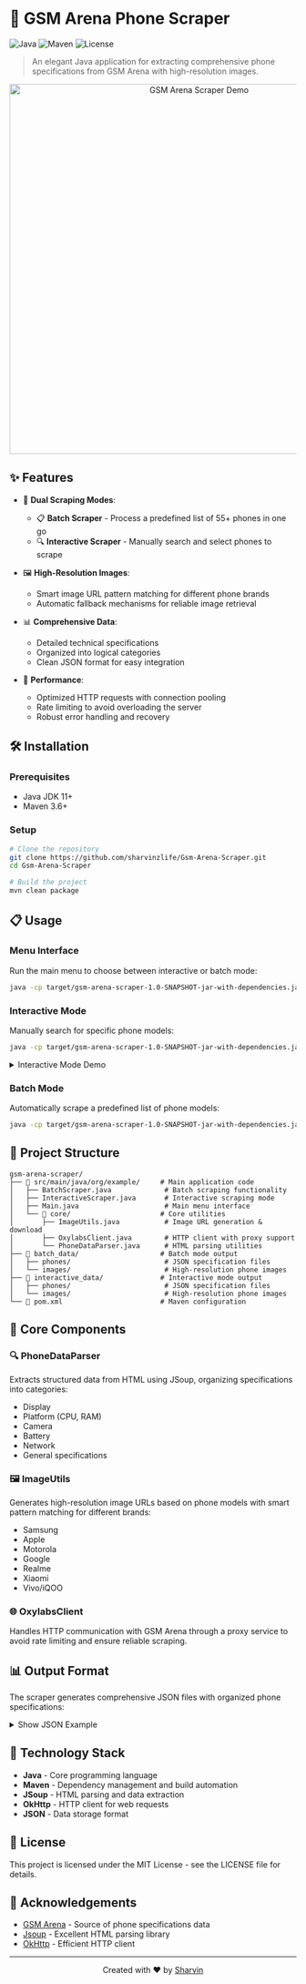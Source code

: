 # 📱 GSM Arena Phone Scraper

![Java](https://img.shields.io/badge/Java-17-orange)
![Maven](https://img.shields.io/badge/Maven-3.8-blue)
![License](https://img.shields.io/badge/License-MIT-green)

> An elegant Java application for extracting comprehensive phone specifications from GSM Arena with high-resolution images.

<p align="center">
  <img src="https://i.imgur.com/pUUxm9H.png" alt="GSM Arena Scraper Demo" width="650">
</p>

## ✨ Features

- 🔄 **Dual Scraping Modes**:
  - 📋 **Batch Scraper** - Process a predefined list of 55+ phones in one go
  - 🔍 **Interactive Scraper** - Manually search and select phones to scrape

- 🖼️ **High-Resolution Images**:
  - Smart image URL pattern matching for different phone brands
  - Automatic fallback mechanisms for reliable image retrieval

- 📊 **Comprehensive Data**:
  - Detailed technical specifications
  - Organized into logical categories
  - Clean JSON format for easy integration

- 🚀 **Performance**:
  - Optimized HTTP requests with connection pooling
  - Rate limiting to avoid overloading the server
  - Robust error handling and recovery

## 🛠️ Installation

### Prerequisites

- Java JDK 11+
- Maven 3.6+

### Setup

```bash
# Clone the repository
git clone https://github.com/sharvinzlife/Gsm-Arena-Scraper.git
cd Gsm-Arena-Scraper

# Build the project
mvn clean package
```

## 📋 Usage

### Menu Interface

Run the main menu to choose between interactive or batch mode:

```bash
java -cp target/gsm-arena-scraper-1.0-SNAPSHOT-jar-with-dependencies.jar org.example.Main
```

### Interactive Mode

Manually search for specific phone models:

```bash
java -cp target/gsm-arena-scraper-1.0-SNAPSHOT-jar-with-dependencies.jar org.example.InteractiveScraper
```

<details>
<summary>Interactive Mode Demo</summary>

```
=== GSM Arena Phone Data Scraper ===
Enter phone names to scrape (one at a time)
Examples: 'Samsung S24 Ultra', 'iPhone 15 Pro Max', 'Pixel 8'

Enter phone name (or type 'done' to finish, 'exit' to quit): Samsung S24 Ultra
Added: Samsung S24 Ultra (Total phones: 1)

Enter phone name (or type 'done' to finish, 'exit' to quit): iPhone 15 Pro
Added: iPhone 15 Pro (Total phones: 2)

Enter phone name (or type 'done' to finish, 'exit' to quit): done

Summary of phones to scrape:
1. Samsung S24 Ultra
2. iPhone 15 Pro

Proceed with scraping these phones? (y/n): y
```
</details>

### Batch Mode

Automatically scrape a predefined list of phone models:

```bash
java -cp target/gsm-arena-scraper-1.0-SNAPSHOT-jar-with-dependencies.jar org.example.BatchScraper
```

## 📂 Project Structure

```
gsm-arena-scraper/
├── 📁 src/main/java/org/example/     # Main application code
│   ├── BatchScraper.java             # Batch scraping functionality
│   ├── InteractiveScraper.java       # Interactive scraping mode
│   ├── Main.java                     # Main menu interface
│   └── 📁 core/                      # Core utilities
│       ├── ImageUtils.java           # Image URL generation & download
│       ├── OxylabsClient.java        # HTTP client with proxy support
│       └── PhoneDataParser.java      # HTML parsing utilities
├── 📁 batch_data/                    # Batch mode output
│   ├── phones/                       # JSON specification files
│   └── images/                       # High-resolution phone images
├── 📁 interactive_data/              # Interactive mode output
│   ├── phones/                       # JSON specification files
│   └── images/                       # High-resolution phone images
└── 📄 pom.xml                        # Maven configuration
```

## 🧩 Core Components

### 🔍 PhoneDataParser

Extracts structured data from HTML using JSoup, organizing specifications into categories:
- Display
- Platform (CPU, RAM)
- Camera
- Battery
- Network
- General specifications

### 🖼️ ImageUtils

Generates high-resolution image URLs based on phone models with smart pattern matching for different brands:
- Samsung
- Apple
- Motorola
- Google
- Realme
- Xiaomi
- Vivo/iQOO

### 🌐 OxylabsClient

Handles HTTP communication with GSM Arena through a proxy service to avoid rate limiting and ensure reliable scraping.

## 📊 Output Format

The scraper generates comprehensive JSON files with organized phone specifications:

<details>
<summary>Show JSON Example</summary>

```json
{
  "name": "Samsung Galaxy S24 Ultra",
  "image": "https://fdn2.gsmarena.com/vv/bigpic/samsung-galaxy-s24-ultra-5g.jpg",
  "highResImage": "https://fdn2.gsmarena.com/vv/pics/samsung/samsung-galaxy-s24-ultra-5g-sm-s928-0.jpg",
  "specifications": {
    "Display": {
      "Size": "6.8 inches",
      "Resolution": "1440 x 3120 pixels",
      "Type": "Dynamic LTPO AMOLED 2X, 120Hz"
    },
    "Platform": {
      "CPU": "Octa-core (1x3.39 GHz + 3x3.1 GHz + 4x2.9 GHz)",
      "Chipset": "Qualcomm Snapdragon 8 Gen 3",
      "GPU": "Adreno 750",
      "RAM": "12GB"
    },
    "Camera": {
      "Main Camera": "200 MP (f/1.7) + 50 MP (f/3.4) + 12 MP (f/2.2) + 10 MP (f/2.4)",
      "Features": "LED flash, panorama, HDR, auto-HDR",
      "Video": "8K@30fps, 4K@30/60/120fps, 1080p@30/60/240fps, 1080p@960fps"
    },
    "Battery": {
      "Capacity": "5000 mAh",
      "Charging": "45W wired, PD3.0, 15W wireless, 4.5W reverse wireless"
    },
    "Network": {
      "Technology": "GSM / CDMA / HSPA / EVDO / LTE / 5G"
    },
    "General": {
      "Announced": "2024, January 17"
    }
  }
}
```
</details>

## 🔧 Technology Stack

- **Java** - Core programming language
- **Maven** - Dependency management and build automation
- **JSoup** - HTML parsing and data extraction
- **OkHttp** - HTTP client for web requests
- **JSON** - Data storage format

## 📜 License

This project is licensed under the MIT License - see the LICENSE file for details.

## 👏 Acknowledgements

- [GSM Arena](https://www.gsmarena.com/) - Source of phone specifications data
- [Jsoup](https://jsoup.org/) - Excellent HTML parsing library
- [OkHttp](https://square.github.io/okhttp/) - Efficient HTTP client

---

<p align="center">
  Created with ❤️ by <a href="https://github.com/sharvinzlife">Sharvin</a>
</p>

